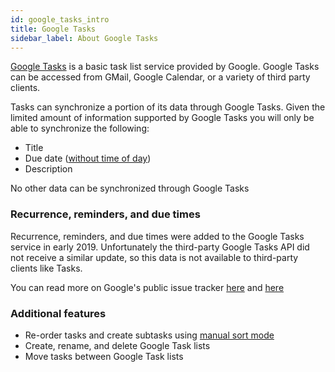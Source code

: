 ```yaml
---
id: google_tasks_intro
title: Google Tasks
sidebar_label: About Google Tasks
---
```


[Google Tasks](https://support.google.com/calendar/answer/106237) is a basic
task list service provided by Google. Google Tasks can be accessed from GMail,
Google Calendar, or a variety of third party clients.

Tasks can synchronize a portion of its data through Google Tasks. Given the
limited amount of information supported by Google Tasks you will only be able
to synchronize the following:

* Title
* Due date ([without time of day](https://issuetracker.google.com/issues/128979662))
* Description

No other data can be synchronized through Google Tasks

### Recurrence, reminders, and due times

Recurrence, reminders, and due times were added to the Google Tasks service in
early 2019. Unfortunately the third-party Google Tasks API did not receive a
similar update, so this data is not available to third-party clients like Tasks.

You can read more on Google's public issue tracker
[here](https://issuetracker.google.com/issues/128979662) and
[here](https://issuetracker.google.com/issues/36759725)

### Additional features

* Re-order tasks and create subtasks using [manual sort
  mode](manual_sort_mode.md)
* Create, rename, and delete Google Task lists
* Move tasks between Google Task lists

